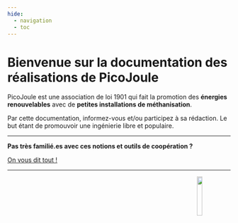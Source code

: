 ```yaml
---
hide:
  - navigation
  - toc
---
```


# **Bienvenue sur la documentation des réalisations de PicoJoule**

PicoJoule est une association de loi 1901 qui fait la promotion des **énergies renouvelables** avec de **petites installations de méthanisation**.

Par cette documentation, informez-vous et/ou participez à sa rédaction. Le but étant de promouvoir une ingénierie libre et populaire.

---

**Pas très familié.es avec ces notions et outils de coopération ?** 

<a href="./informations/premiers_pas/" title="home-link" class="md-button">On vous dit tout !</a><br>

---

<img src="https://static.wixstatic.com/media/9c0294_10806d3e86b04622b058669f09f2be9c~mv2.png/v1/fill/w_836,h_227,al_c,q_85,usm_0.66_1.00_0.01,enc_auto/banni%C3%A8reinternet_edited.png" width="15%" style="float: right;">

<br><br>

